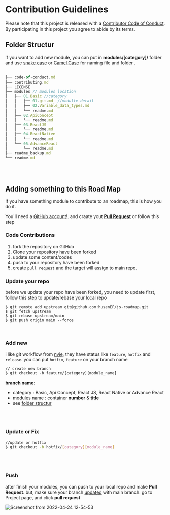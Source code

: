 # Contribution Guidelines
Please note that this project is released with a [Contributor Code of Conduct](code-of-conduct.md). By participating in this project you agree to abide by its terms.

## Folder Structur
if you want to add new module, you can put in **modules/[category]/** folder
and use [snake case](https://betterprogramming.pub/string-case-styles-camel-pascal-snake-and-kebab-case-981407998841) or [Camel Case](https://betterprogramming.pub/string-case-styles-camel-pascal-snake-and-kebab-case-981407998841#:~:text=Camel%20Case%20(camelCase)) for naming file and folder .
<br/>
<br/>
```js
├── code-of-conduct.md
├── contributing.md
├── LICENSE
├── modules // modules location
│   ├── 01.Basic //category
│   │   ├── 01.git.md  //modulte detail
│   │   ├── 02.Variable_data_types.md
│   │   └── readme.md
│   ├── 02.ApiConcept
│   │   └── readme.md
│   ├── 03.ReactJS
│   │   └── readme.md
│   ├── 04.ReactNative
│   │   └── readme.md
│   └── 05.AdvanceReact
│       └── readme.md
├── readme_backup.md
└── readme.md
```
<br/>
<br/>

## Adding something to this Road Map

If you have something module to contribute to an roadmap, this is how you do it.

You'll need a [GitHub account](https://github.com/join)!.
and craate yout [**Pull Request**](https://docs.github.com/en/pull-requests/collaborating-with-pull-requests/proposing-changes-to-your-work-with-pull-requests/about-pull-requests) or follow this step

### Code Contributions 

1. fork the repository on GitHub
2. Clone your repository have been forked
3. update some content/codes
4. push to your repository have been forked
5. create `pull request` and the target will assign to main repo.


### Update your repo
before we update your repo have been forked, you need to update first, follow this step to update/rebase your local repo
```clis
$ git remote add upstream git@github.com:husenEF/js-roadmap.git
$ git fetch upstream
$ git rebase upstream/main
$ git push origin main --force
```

<br/>

### Add new
i like git workflow from [nvie](https://nvie.com/posts/a-successful-git-branching-model/), they have status like `feature`, `hotfix` and `release`.
you can put `hotfix`, `feature` on your branch name

```cli
// create new branch
$ git checkout -b feature/[category][module_name] 

```
**branch name**: 
 - category : Basic, Api Concept, React JS, React Native or Advance React
 - modules name : container **number** & **title**
 - see [folder structur](#folder-structur)

<br/>
<br/>

### Update or Fix

```bash
//update or hotfix
$ git checkout -b hotfix/[category][module_name]
```

<br/>
<br/>

### Push

after finish your modules, you can push to your local repo and make **Pull Request**. 
but, make sure your branch [updated](#update-your-repo) with main branch. go to Project page, and click **pull request**

![Screenshot from 2022-04-24 12-54-53](https://user-images.githubusercontent.com/91042496/164958722-ca71d69b-a68a-4f82-832c-3e1857b0cee3.png)

